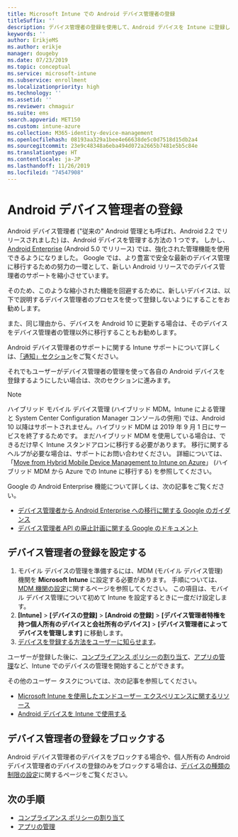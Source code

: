```yaml
---
title: Microsoft Intune での Android デバイス管理者の登録
titleSuffix: ''
description: デバイス管理者の登録を使用して、Android デバイスを Intune に登録します。
keywords: ''
author: ErikjeMS
ms.author: erikje
manager: dougeby
ms.date: 07/23/2019
ms.topic: conceptual
ms.service: microsoft-intune
ms.subservice: enrollment
ms.localizationpriority: high
ms.technology: ''
ms.assetid: ''
ms.reviewer: chmaguir
ms.suite: ems
search.appverid: MET150
ms.custom: intune-azure
ms.collection: M365-identity-device-management
ms.openlocfilehash: 08193aa329a1bee4e66638de5c0d7518d15db2a4
ms.sourcegitcommit: 23e9c48348a6eba494d072a2665b7481e5b5c84e
ms.translationtype: HT
ms.contentlocale: ja-JP
ms.lasthandoff: 11/26/2019
ms.locfileid: "74547908"
---
```

# <a name="android-device-administrator-enrollment"></a>Android デバイス管理者の登録

Android デバイス管理者 ("従来の" Android 管理とも呼ばれ、Android 2.2 でリリースされました) は、Android デバイスを管理する方法の 1 つです。 しかし、[Android Enterprise](https://www.android.com/enterprise/management/) (Android 5.0 でリリース) では、強化された管理機能を使用できるようになりました。 Google では、より豊富で安全な最新のデバイス管理に移行するための努力の一環として、新しい Android リリースでのデバイス管理者のサポートを縮小させています。

そのため、このような縮小された機能を回避するために、新しいデバイスは、以下で説明するデバイス管理者のプロセスを使って登録しないようにすることをお勧めします。

また、同じ理由から、デバイスを Android 10 に更新する場合は、そのデバイスをデバイス管理者の管理以外に移行することもお勧めします。 

Android デバイス管理者のサポートに関する Intune サポートについて詳しくは、[「通知」セクション](../fundamentals/whats-new.md#decreasing-support-for-android-device-administrator)をご覧ください。

それでもユーザーがデバイス管理者の管理を使って各自の Android デバイスを登録するようにしたい場合は、次のセクションに進みます。  


> [!Note]  
> ハイブリッド モバイル デバイス管理 (ハイブリッド MDM。Intune による管理と System Center Configuration Manager コンソールの併用) では、Android 10 以降はサポートされません。ハイブリッド MDM は 2019 年 9 月 1 日にサービスを終了するためです。 まだハイブリッド MDM を使用している場合は、できるだけ早く Intune スタンドアロンに移行する必要があります。 移行に関するヘルプが必要な場合は、サポートにお問い合わせください。 詳細については、「[Move from Hybrid Mobile Device Management to Intune on Azure](https://aka.ms/hybrid_notification)」 (ハイブリッド MDM から Azure での Intune に移行する) を参照してください。

Google の Android Enterprise 機能について詳しくは、次の記事をご覧ください。
- [デバイス管理者から Android Enterprise への移行に関する Google のガイダンス](http://static.googleusercontent.com/media/android.com/en/enterprise/static/2016/pdfs/enterprise/Android-Enterprise-Migration-Bluebook_2019.pdf)
- [デバイス管理者 API の廃止計画に関する Google のドキュメント](https://developers.google.com/android/work/device-admin-deprecation)


## <a name="set-up-device-administrator-enrollment"></a>デバイス管理者の登録を設定する

1. モバイル デバイスの管理を準備するには、MDM (モバイル デバイス管理) 機関を **Microsoft Intune** に設定する必要があります。 手順については、[MDM 機関の設定](../fundamentals/mdm-authority-set.md)に関するページを参照してください。 この項目は、モバイル デバイス管理について初めて Intune を設定するときに一度だけ設定します。
2. **[Intune]**  >  **[デバイスの登録]**  >  **[Android の登録]**  >  **[デバイス管理者特権を持つ個人所有のデバイスと会社所有のデバイス]**  >  **[デバイス管理者によってデバイスを管理します]** に移動します。
3. [デバイスを登録する方法をユーザーに知らせます](/intune-user-help/enroll-your-device-in-intune-android)。  

ユーザーが登録した後に、[コンプライアンス ポリシーの割り当て](../protect/compliance-policy-create-android.md)、[アプリの管理](../apps/app-management.md)など、Intune でのデバイスの管理を開始することができます。

その他のユーザー タスクについては、次の記事を参照してください。
- [Microsoft Intune を使用したエンドユーザー エクスペリエンスに関するリソース](../fundamentals/end-user-educate.md)
- [Android デバイスを Intune で使用する](https://docs.microsoft.com/intune-user-help/using-your-android-device-with-intune)


## <a name="block-device-administrator-enrollment"></a>デバイス管理者の登録をブロックする
Android デバイス管理者のデバイスをブロックする場合や、個人所有の Android デバイス管理者のデバイスの登録のみをブロックする場合は、[デバイスの種類の制限の設定](enrollment-restrictions-set.md)に関するページをご覧ください。



## <a name="next-steps"></a>次の手順
- [コンプライアンス ポリシーの割り当て](../protect/compliance-policy-create-android.md)
- [アプリの管理](../apps/app-management.md)
